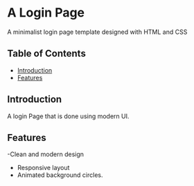 # A Login Page

A minimalist login page template designed with HTML and CSS

## Table of Contents

- [Introduction](#introduction)
- [Features](#features)

## Introduction

A login Page that is done using modern UI.

## Features

-Clean and modern design
- Responsive layout
- Animated background circles.

